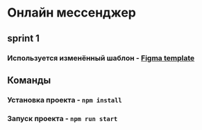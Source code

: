 # Онлайн мессенджер
## sprint 1

### Используется изменённый шаблон - [Figma template](https://www.figma.com/file/X8GNQmK02psoAq2MfGR9Qp/Chat_external_link-(Copy)?type=design&node-id=0-1&mode=design&t=fByee93OCMjQCrxW-0)

## Команды
### Установка проекта - `npm install`
### Запуск проекта - `npm run start`